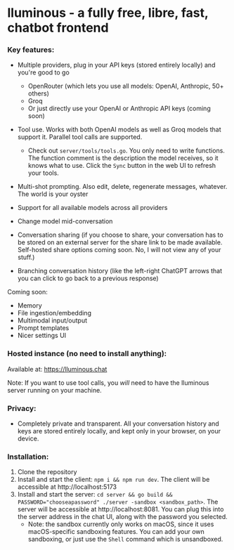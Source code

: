 # lluminous - a fully free, libre, fast, chatbot frontend

### Key features:

- Multiple providers, plug in your API keys (stored entirely locally) and you're good to go
    - OpenRouter (which lets you use all models: OpenAI, Anthropic, 50+ others)
    - Groq
    - Or just directly use your OpenAI or Anthropic API keys (coming soon)

- Tool use. Works with both OpenAI models as well as Groq models that support it. Parallel tool calls are supported.
    - Check out `server/tools/tools.go`. You only need to write functions. The function comment is the description the model receives, so it knows what to use. Click the `Sync` button in the web UI to refresh your tools.
- Multi-shot prompting. Also edit, delete, regenerate messages, whatever. The world is your oyster
- Support for all available models across all providers
- Change model mid-conversation
- Conversation sharing (if you choose to share, your conversation has to be stored on an external server for the share link to be made available. Self-hosted share options coming soon. No, I will not view any of your stuff.)
- Branching conversation history (like the left-right ChatGPT arrows that you can click to go back to a previous response)

Coming soon:
- Memory
- File ingestion/embedding
- Multimodal input/output
- Prompt templates
- Nicer settings UI


### Hosted instance (no need to install anything):

Available at: https://lluminous.chat

Note: If you want to use tool calls, you *will* need to have the lluminous server running on your machine.

### Privacy:
- Completely private and transparent. All your conversation history and keys are stored entirely locally, and kept only in your browser, on your device.

### Installation:

1. Clone the repository
2. Install and start the client: `npm i && npm run dev`. The client will be accessible at http://localhost:5173
3. Install and start the server: `cd server && go build && PASSWORD="chooseapassword" ./server -sandbox <sandbox_path>`. The server will be accessible at http://localhost:8081. You can plug this into the server address in the chat UI, along with the password you selected.
   - Note: the sandbox currently only works on macOS, since it uses macOS-specific sandboxing features. You can add your own sandboxing, or just use the `Shell` command which is unsandboxed.


